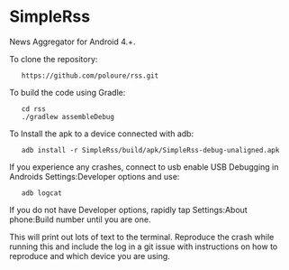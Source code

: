 SimpleRss
===

News Aggregator for Android 4.+.

To clone the repository:
```
   https://github.com/poloure/rss.git
```

To build the code using Gradle:
```
   cd rss
   ./gradlew assembleDebug
```

To Install the apk to a device connected with adb:
```
   adb install -r SimpleRss/build/apk/SimpleRss-debug-unaligned.apk
```

If you experience any crashes, connect to usb enable USB Debugging in
Androids Settings:Developer options and use:
```
   adb logcat
```

If you do not have Developer options, rapidly tap
Settings:About phone:Build number until you are one.

This will print out lots of text to the terminal. Reproduce the crash
while running this and include the log in a git issue with instructions
on how to reproduce and which device you are using.
